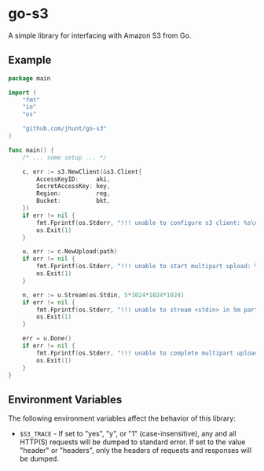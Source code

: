 go-s3
=====

A simple library for interfacing with Amazon S3 from Go.

Example
-------

```go
package main

import (
	"fmt"
	"io"
	"os"

	"github.com/jhunt/go-s3"
)

func main() {
	/* ... some setup ... */

	c, err := s3.NewClient(&s3.Client{
		AccessKeyID:     aki,
		SecretAccessKey: key,
		Region:          reg,
		Bucket:          bkt,
	})
	if err != nil {
		fmt.Fprintf(os.Stderr, "!!! unable to configure s3 client: %s\n", err)
		os.Exit(1)
	}

	u, err := c.NewUpload(path)
	if err != nil {
		fmt.Fprintf(os.Stderr, "!!! unable to start multipart upload: %s\n", err)
		os.Exit(1)
	}

	n, err := u.Stream(os.Stdin, 5*1024*1024*1024)
	if err != nil {
		fmt.Fprintf(os.Stderr, "!!! unable to stream <stdin> in 5m parts: %s\n", err)
		os.Exit(1)
	}

	err = u.Done()
	if err != nil {
		fmt.Fprintf(os.Stderr, "!!! unable to complete multipart upload: %s\n", err)
		os.Exit(1)
	}
}
```

Environment Variables
---------------------

The following environment variables affect the behavior of this
library:

  - `$S3_TRACE` - If set to "yes", "y", or "1" (case-insensitive),
    any and all HTTP(S) requests will be dumped to standard error.
    If set to the value "header" or "headers", only the headers of
    requests and responses will be dumped.

